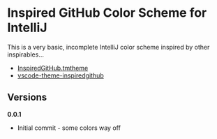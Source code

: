 # Inspired GitHub Color Scheme for IntelliJ

This is a very basic, incomplete IntelliJ color scheme inspired by other inspirables...  

* [InspiredGitHub.tmtheme](https://github.com/sethlopezme/InspiredGitHub.tmtheme)
* [vscode-theme-inspiredgithub](https://github.com/dareenzo/vscode-theme-inspiredgithub)

## Versions

**0.0.1**

- Initial commit  - some colors way off